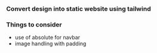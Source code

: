 ### Convert design into static website using tailwind

### Things to consider

- use of absolute for navbar
- image handling with padding
